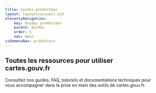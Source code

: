 ```yaml
---
title: Guides producteur
layout: layouts/accueil.njk
eleventyNavigation:
    key: Guides producteur
    parent: Guides
    order: 3
    nav: main
sidemenuNav: producteur
---
```


## Toutes les ressources pour utiliser cartes.gouv.fr

Consultez nos guides, FAQ, tutoriels et documentations techniques pour vous accompagner dans la prise en main des outils de cartes.gouv.fr.
